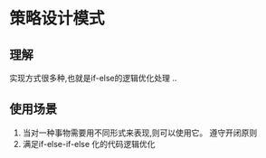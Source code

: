 # 策略设计模式

## 理解
实现方式很多种,也就是if-else的逻辑优化处理 ..

## 使用场景
1. 当对一种事物需要用不同形式来表现,则可以使用它。 遵守开闭原则
2. 满足if-else-if-else 化的代码逻辑优化

